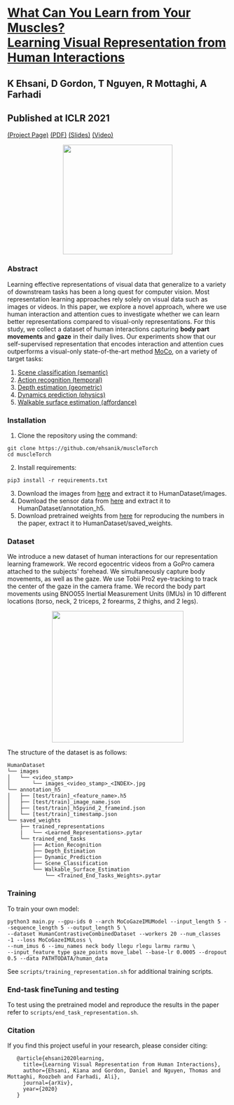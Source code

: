 # [What Can You Learn from Your Muscles?</br> Learning Visual Representation from Human Interactions](https://arxiv.org/pdf/2010.08539.pdf)
## K Ehsani, D Gordon, T Nguyen, R Mottaghi, A Farhadi
## Published at ICLR 2021

[(Project Page)](https://github.com/ehsanik/muscleTorch) [(PDF)](https://arxiv.org/pdf/2010.08539.pdf) [(Slides)](#TODO) [(Video)](https://drive.google.com/file/d/1_CxQiQvuq8HFcFGOwdK16GvGEp-wz5aO/view?usp=sharing)

<div style="text-align: center;"><img src="figs/human_teaser.png" height="250px" ></div>

### Abstract

Learning effective representations of visual data that generalize to a variety of downstream tasks has been a long quest for computer vision. Most representation learning approaches rely solely on visual data such as images or videos. In this paper, we explore a novel approach, where we use human interaction and attention cues to investigate whether we can learn better representations compared to visual-only representations. For this study, we collect a dataset of human interactions capturing <b>body part movements</b> and <b>gaze</b> in their daily lives. Our experiments show that our self-supervised representation that encodes interaction and attention cues outperforms a visual-only state-of-the-art method [MoCo](https://arxiv.org/abs/1911.05722), on a variety of target tasks: 
    <ol>
    <li> [Scene classification (semantic)](https://vision.cs.princeton.edu/projects/2010/SUN/)
    <li> [Action recognition (temporal)](https://epic-kitchens.github.io/2020-100)
    <li> [Depth estimation (geometric)](https://cs.nyu.edu/~silberman/datasets/nyu_depth_v2.html)
    <li> [Dynamics prediction (physics)](https://github.com/allenai/newtonian)
    <li> [Walkable surface estimation (affordance)](http://roozbehm.info/papers/Mottaghi16cvpr_b-sm.pdf)
    </ol>





### Installation

1. Clone the repository using the command:

```
git clone https://github.com/ehsanik/muscleTorch
cd muscleTorch
```

2. Install requirements:

```
pip3 install -r requirements.txt
```


3. Download the images from [here](https://drive.google.com/file/d/1znyScxE50y9UpoVfKRHCBFyxYeoNd4rM/view?usp=sharing) and extract it to HumanDataset/images.
4. Download the sensor data from [here](https://drive.google.com/file/d/1dLTpGhOlWJ6TctVe2iWLIGg2M7TkiBSq/view?usp=sharing) and extract it to HumanDataset/annotation_h5.
5. Download pretrained weights from [here](https://drive.google.com/file/d/1IStOGhi8Qq_-5J2MH5MpCqeVyBTecNVs/view?usp=sharing) for reproducing the numbers in the paper, extract it to HumanDataset/saved_weights. 


### Dataset

We introduce a new dataset of human interactions for our representation learning framework. We record egocentric videos from a GoPro camera attached to the subjects' forehead. We simultaneously capture body movements, as well as the gaze. We use Tobii Pro2 eye-tracking to track the center of the gaze in the camera frame. We record the body part movements using BNO055 Inertial Measurement Units (IMUs) in 10 different locations (torso, neck, 2 triceps, 2 forearms, 2 thighs, and 2 legs). 

<div style="text-align: center;"><img src="figs/human_dataset.png" height="300px" ></div>


The structure of the dataset is as follows:

```
HumanDataset
└── images
│   └── <video_stamp>
│       └── images_<video_stamp>_<INDEX>.jpg
└── annotation_h5
│   ├── [test/train]_<feature_name>.h5
│   ├── [test/train]_image_name.json
│   ├── [test/train]_h5pyind_2_frameind.json
│   └── [test/train]_timestamp.json
└── saved_weights
    ├── trained_representations
    |   └── <Learned_Representations>.pytar
    └── trained_end_tasks
        ├── Action_Recognition
        ├── Depth_Estimation
        ├── Dynamic_Prediction
        ├── Scene_Classification
        └── Walkable_Surface_Estimation
            └── <Trained_End_Tasks_Weights>.pytar

```
### Training

To train your own model:

```
python3 main.py --gpu-ids 0 --arch MoCoGazeIMUModel --input_length 5 --sequence_length 5 --output_length 5 \
--dataset HumanContrastiveCombinedDataset --workers 20 --num_classes -1 --loss MoCoGazeIMULoss \
--num_imus 6 --imu_names neck body llegu rlegu larmu rarmu \
--input_feature_type gaze_points move_label --base-lr 0.0005 --dropout 0.5 --data PATHTODATA/human_data 
```

See `scripts/training_representation.sh` for additional training scripts.

### End-task fineTuning and testing

To test using the pretrained model and reproduce the results in the paper refer to `scripts/end_task_representation.sh`.



### Citation

If you find this project useful in your research, please consider citing:

```
   @article{ehsani2020learning,
     title={Learning Visual Representation from Human Interactions},
     author={Ehsani, Kiana and Gordon, Daniel and Nguyen, Thomas and Mottaghi, Roozbeh and Farhadi, Ali},
     journal={arXiv},
     year={2020}
   }
```
